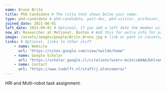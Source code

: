 ```yaml
---
name: Bruno Brito
title: PhD Candidate # The title that shows below your name.
type: phd-candidate # phd-candidate, post-doc, phd-visitor, professor, engineer
joined_date: 2021-06-01
left_date: 2023-09-01 # Optional, if you add a left date the member will be moved to the past members section
now_at: Researcher at Motional, Boston # Add this for extra info for past members
image: /assets/images/people/Brito_Bruno.jpg # link or path in /assets/...
links: # Optional, links to other stuff
    - name: Website
      url: "https://sites.google.com/view/nwilde/home"
    - name: Google Scholar
      url: "https://scholar.google.cl/citations?user=-mz2xcsAAAAJ&hl=en"
    - name: Contact
      url: "https://www.tudelft.nl/staff/j.alonsomora/"
---
```


<!-- Here add your interests or small paragraph. Keep it brief. Also for past members, put here e.g Now at..., [supervised by...] -->
HRI and Multi-robot task assignment.